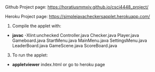 Github Project page:
https://horatiusmmxiv.github.io/csci4448_project/

Heroku Project page:
https://simplejavacheckersapplet.herokuapp.com/

1. Compile the applet with:
  * **javac** -Xlint:unchecked Controller.java Checker.java Player.java Gameboard.java StartMenu.java MainMenu.java SettingsMenu.java LeaderBoard.java GameScene.java ScoreBoard.java
3. To run the applet:
  * **appletviewer** index.html or go to heroku page
